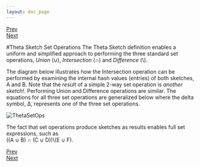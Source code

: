 ```yaml
---
layout: doc_page
---
```

[Prev](ThetaSketchFramework.html)<br>
[Next](Accuracy.html)

#Theta Sketch Set Operations
The Theta Sketch definition enables a uniform and simplified approach to performing the three standard set operations, <i>Union</i> (&#8746;), <i>Intersection</i> (&#8745;) and <i>Difference</i> (\\).

The diagram below illustrates how the Intersection operation can be performed by examining the internal hash values (entries) of both sketches, A and B.  Note that the <i>result</i> of a simple 2-way set operation is <i>another sketch</i>!.  Performing Union and Difference operations are similar.  The equations for all three set operations are generalized below where the delta symbol, &Delta;, represents one of the three set operations.

<img class="ds-img" src="{{site.docs_img_dir}}ThetaSetOps.png" alt="ThetaSetOps" />

The fact that set operations produce sketches as results enables full set expressions, such as<br>
 ((A &#8746; B) &#8745; (C &#8746; D))\\(E &#8746; F).




[Prev](ThetaSketchFramework.html)<br>
[Next](Accuracy.html)
